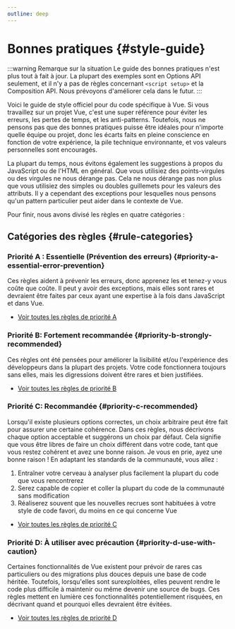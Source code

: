 ```yaml
---
outline: deep
---
```


# Bonnes pratiques {#style-guide}

:::warning Remarque sur la situation
Le guide des bonnes pratiques n'est plus tout à fait à jour. La plupart des exemples sont en Options API seulement, et il n'y a pas de règles concernant `<script setup>` et la Composition API. Nous prévoyons d'améliorer cela dans le futur.
:::

Voici le guide de style officiel pour du code spécifique à Vue. Si vous travaillez sur un projet Vue, c'est une super référence pour éviter les erreurs, les pertes de temps, et les anti-patterns. Toutefois, nous ne pensons pas que des bonnes pratiques puisse être idéales pour n'importe quelle équipe ou projet, donc les écarts faits en pleine conscience en fonction de votre expérience, la pile technique environnante, et vos valeurs personnelles sont encouragés.

La plupart du temps, nous évitons également les suggestions à propos du JavaScript ou de l'HTML en général. Que vous utilisiez des points-virgules ou des virgules ne nous dérange pas. Cela ne nous dérange pas non plus que vous utilisiez des simples ou doubles guillemets pour les valeurs des attributs. Il y a cependant des exceptions pour lesquelles nous pensons qu'un pattern particulier peut aider dans le contexte de Vue.

Pour finir, nous avons divisé les règles en quatre catégories :

## Catégories des règles {#rule-categories}

### Priorité A : Essentielle (Prévention des erreurs) {#priority-a-essential-error-prevention}

Ces règles aident à prévenir les erreurs, donc apprenez les et tenez-y vous coûte que coûte. Il peut y avoir des exceptions, mais elles sont rares et devraient être faites par ceux ayant une expertise à la fois dans JavaScript et dans Vue.

- [Voir toutes les règles de priorité A](./rules-essential)

### Priorité B: Fortement recommandée {#priority-b-strongly-recommended}

Ces règles ont été pensées pour améliorer la lisibilité et/ou l'expérience des développeurs dans la plupart des projets. Votre code fonctionnera toujours sans elles, mais les digressions doivent être rares et bien justifiées.

- [Voir toutes les règles de priorité B](./rules-strongly-recommended)

### Priorité C: Recommandée {#priority-c-recommended}

Lorsqu'il existe plusieurs options correctes, un choix arbitraire peut être fait pour assurer une certaine cohérence. Dans ces règles, nous décrivons chaque option acceptable et suggérons un choix par défaut. Cela signifie que vous être libres de faire un choix différent dans votre code, tant que vous restez cohérent et avez une bonne raison. Je vous en prie, ayez une bonne raison ! En adaptant les standards de la communauté, vous allez :

1. Entraîner votre cerveau à analyser plus facilement la plupart du code que vous rencontrerez
2. Serez capable de copier et coller la plupart du code de la communauté sans modification
3. Réaliserez souvent que les nouvelles recrues sont habituées à votre style de code favori, du moins en ce qui concerne Vue

- [Voir toutes les règles de priorité C](./rules-recommended)

### Priorité D: À utiliser avec précaution {#priority-d-use-with-caution}

Certaines fonctionnalités de Vue existent pour prévoir de rares cas particuliers ou des migrations plus douces depuis une base de code héritée. Toutefois, lorsqu'elles sont surexploitées, elles peuvent rendre le code plus difficile à maintenir ou même devenir une source de bugs. Ces règles mettent en lumière ces fonctionnalités potentiellement risquées, en décrivant quand et pourquoi elles devraient être évitées.

- [Voir toutes les règles de priorité D](./rules-use-with-caution)
